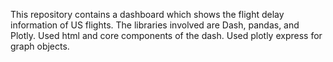 This repository contains a dashboard which shows the flight delay information of US flights.
The libraries involved are Dash, pandas, and Plotly.
Used html and core components of the dash.
Used plotly express for graph objects.
